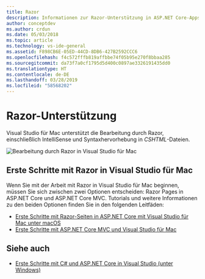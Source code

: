 ```yaml
---
title: Razor
description: Informationen zur Razor-Unterstützung in ASP.NET Core-Apps in Visual Studio für Mac
author: conceptdev
ms.author: crdun
ms.date: 05/03/2018
ms.topic: article
ms.technology: vs-ide-general
ms.assetid: F898CB6E-05ED-44CD-8DB6-427B2592CCC6
ms.openlocfilehash: f4c572fffb819affbbe74f05b95e270f8bbaa285
ms.sourcegitcommit: da73f7a0cf1795d5d400c0897ae3326191435dd0
ms.translationtype: HT
ms.contentlocale: de-DE
ms.lasthandoff: 03/28/2019
ms.locfileid: "58568202"
---
```

# <a name="razor-support"></a>Razor-Unterstützung

Visual Studio für Mac unterstützt die Bearbeitung durch Razor, einschließlich IntelliSense und Syntaxhervorhebung in *CSHTML*-Dateien.

![Bearbeitung durch Razor in Visual Studio für Mac](media/razor-image1.png)

## <a name="getting-started-with-razor-in-visual-studio-for-mac"></a>Erste Schritte mit Razor in Visual Studio für Mac

Wenn Sie mit der Arbeit mit Razor in Visual Studio für Mac beginnen, müssen Sie sich zwischen zwei Optionen entscheiden: Razor Pages in ASP.NET Core und ASP.NET Core MVC. Tutorials und weitere Informationen zu den beiden Optionen finden Sie in den folgenden Leitfäden:

- [Erste Schritte mit Razor-Seiten in ASP.NET Core mit Visual Studio für Mac unter macOS](/aspnet/core/tutorials/razor-pages-mac/razor-pages-start?view=aspnetcore-2.1)
- [Erste Schritte mit ASP.NET Core MVC und Visual Studio für Mac](/aspnet/core/tutorials/first-mvc-app-mac/start-mvc?view=aspnetcore-2.1)

## <a name="see-also"></a>Siehe auch

- [Erste Schritte mit C# und ASP.NET Core in Visual Studio (unter Windows)](/visualstudio/ide/tutorial-csharp-aspnet-core)